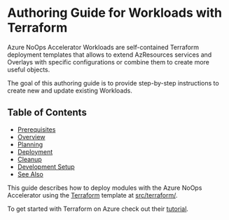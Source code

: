 # Authoring Guide for Workloads with Terraform

Azure NoOps Accelerator Workloads are self-contained Terraform deployment templates that allows to extend AzResources services and Overlays with specific configurations or combine them to create more useful objects.

The goal of this authoring guide is to provide step-by-step instructions to create new and update existing Workloads.

## Table of Contents

- [Prerequisites](#prerequisites)
- [Overview](#overview)
- [Planning](#planning)
- [Deployment](#deployment)
- [Cleanup](#cleanup)
- [Development Setup](#development-setup)
- [See Also](#see-also)

This guide describes how to deploy modules with the Azure NoOps Accelerator using the [Terraform](https://www.terraform.io/) template at [src/terraform/](../src/terraform/).

To get started with Terraform on Azure check out their [tutorial](https://learn.hashicorp.com/collections/terraform/azure-get-started/).
